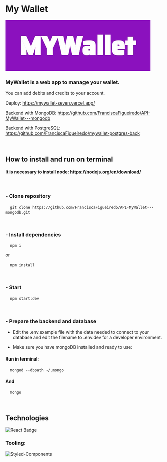 # My Wallet

<img src='./public/logo.jpeg' />

### MyWallet is a web app to manage your wallet.

You can add debits and credits to your account.

Deploy: https://mywallet-seven.vercel.app/

Backend with MongoDB: https://github.com/FranciscaFigueiredo/API-MyWallet---mongodb

Backend with PostgreSQL: https://github.com/FranciscaFigueiredo/mywallet-postgres-back

<br>

## How to install and run on terminal

#### It is necessary to install node: https://nodejs.org/en/download/

<br/>

### - Clone repository
```
  git clone https://github.com/FranciscaFigueiredo/API-MyWallet---mongodb.git
```

<br/>

### - Install dependencies

```
  npm i
```
or
```
  npm install
```

<br/>

### - Start

```
  npm start:dev
```

<br/>

### - Prepare the backend and database

- Edit the .env.example file with the data needed to connect to your database and edit the filename to .env.dev for a developer environment.

- Make sure you have mongoDB installed and ready to use:

#### Run in terminal:
```
  mongod --dbpath ~/.mongo
```
  #### And
```
  mongo 
```


<br/>

## **Technologies**

![React Badge](https://img.shields.io/badge/React-20232A?style=for-the-badge&logo=react&logoColor=61DAFB)


### **Tooling:**
![Styled-Components](https://img.shields.io/badge/styled--components-DB7093?style=for-the-badge&logo=styled-components&logoColor=white)
